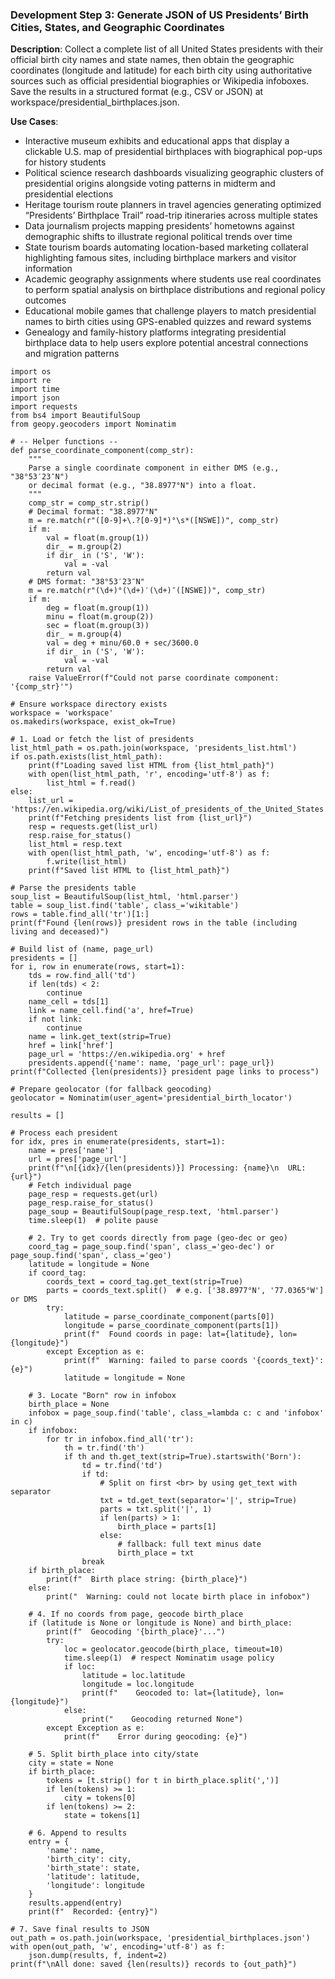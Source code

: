 ### Development Step 3: Generate JSON of US Presidents’ Birth Cities, States, and Geographic Coordinates

**Description**: Collect a complete list of all United States presidents with their official birth city names and state names, then obtain the geographic coordinates (longitude and latitude) for each birth city using authoritative sources such as official presidential biographies or Wikipedia infoboxes. Save the results in a structured format (e.g., CSV or JSON) at workspace/presidential_birthplaces.json.

**Use Cases**:
- Interactive museum exhibits and educational apps that display a clickable U.S. map of presidential birthplaces with biographical pop-ups for history students
- Political science research dashboards visualizing geographic clusters of presidential origins alongside voting patterns in midterm and presidential elections
- Heritage tourism route planners in travel agencies generating optimized “Presidents’ Birthplace Trail” road-trip itineraries across multiple states
- Data journalism projects mapping presidents’ hometowns against demographic shifts to illustrate regional political trends over time
- State tourism boards automating location-based marketing collateral highlighting famous sites, including birthplace markers and visitor information
- Academic geography assignments where students use real coordinates to perform spatial analysis on birthplace distributions and regional policy outcomes
- Educational mobile games that challenge players to match presidential names to birth cities using GPS-enabled quizzes and reward systems
- Genealogy and family-history platforms integrating presidential birthplace data to help users explore potential ancestral connections and migration patterns

```
import os
import re
import time
import json
import requests
from bs4 import BeautifulSoup
from geopy.geocoders import Nominatim

# -- Helper functions --
def parse_coordinate_component(comp_str):
    """
    Parse a single coordinate component in either DMS (e.g., "38°53′23″N")
    or decimal format (e.g., "38.8977°N") into a float.
    """
    comp_str = comp_str.strip()
    # Decimal format: "38.8977°N"
    m = re.match(r"([0-9]+\.?[0-9]*)°\s*([NSWE])", comp_str)
    if m:
        val = float(m.group(1))
        dir_ = m.group(2)
        if dir_ in ('S', 'W'):
            val = -val
        return val
    # DMS format: "38°53′23″N"
    m = re.match(r"(\d+)°(\d+)′(\d+)″([NSWE])", comp_str)
    if m:
        deg = float(m.group(1))
        minu = float(m.group(2))
        sec = float(m.group(3))
        dir_ = m.group(4)
        val = deg + minu/60.0 + sec/3600.0
        if dir_ in ('S', 'W'):
            val = -val
        return val
    raise ValueError(f"Could not parse coordinate component: '{comp_str}'")

# Ensure workspace directory exists
workspace = 'workspace'
os.makedirs(workspace, exist_ok=True)

# 1. Load or fetch the list of presidents
list_html_path = os.path.join(workspace, 'presidents_list.html')
if os.path.exists(list_html_path):
    print(f"Loading saved list HTML from {list_html_path}")
    with open(list_html_path, 'r', encoding='utf-8') as f:
        list_html = f.read()
else:
    list_url = 'https://en.wikipedia.org/wiki/List_of_presidents_of_the_United_States'
    print(f"Fetching presidents list from {list_url}")
    resp = requests.get(list_url)
    resp.raise_for_status()
    list_html = resp.text
    with open(list_html_path, 'w', encoding='utf-8') as f:
        f.write(list_html)
    print(f"Saved list HTML to {list_html_path}")

# Parse the presidents table
soup_list = BeautifulSoup(list_html, 'html.parser')
table = soup_list.find('table', class_='wikitable')
rows = table.find_all('tr')[1:]
print(f"Found {len(rows)} president rows in the table (including living and deceased)")

# Build list of (name, page_url)
presidents = []
for i, row in enumerate(rows, start=1):
    tds = row.find_all('td')
    if len(tds) < 2:
        continue
    name_cell = tds[1]
    link = name_cell.find('a', href=True)
    if not link:
        continue
    name = link.get_text(strip=True)
    href = link['href']
    page_url = 'https://en.wikipedia.org' + href
    presidents.append({'name': name, 'page_url': page_url})
print(f"Collected {len(presidents)} president page links to process")

# Prepare geolocator (for fallback geocoding)
geolocator = Nominatim(user_agent='presidential_birth_locator')

results = []

# Process each president
for idx, pres in enumerate(presidents, start=1):
    name = pres['name']
    url = pres['page_url']
    print(f"\n[{idx}/{len(presidents)}] Processing: {name}\n  URL: {url}")
    # Fetch individual page
    page_resp = requests.get(url)
    page_resp.raise_for_status()
    page_soup = BeautifulSoup(page_resp.text, 'html.parser')
    time.sleep(1)  # polite pause

    # 2. Try to get coords directly from page (geo-dec or geo)
    coord_tag = page_soup.find('span', class_='geo-dec') or page_soup.find('span', class_='geo')
    latitude = longitude = None
    if coord_tag:
        coords_text = coord_tag.get_text(strip=True)
        parts = coords_text.split()  # e.g. ['38.8977°N', '77.0365°W'] or DMS
        try:
            latitude = parse_coordinate_component(parts[0])
            longitude = parse_coordinate_component(parts[1])
            print(f"  Found coords in page: lat={latitude}, lon={longitude}")
        except Exception as e:
            print(f"  Warning: failed to parse coords '{coords_text}': {e}")
            latitude = longitude = None

    # 3. Locate "Born" row in infobox
    birth_place = None
    infobox = page_soup.find('table', class_=lambda c: c and 'infobox' in c)
    if infobox:
        for tr in infobox.find_all('tr'):
            th = tr.find('th')
            if th and th.get_text(strip=True).startswith('Born'):
                td = tr.find('td')
                if td:
                    # Split on first <br> by using get_text with separator
                    txt = td.get_text(separator='|', strip=True)
                    parts = txt.split('|', 1)
                    if len(parts) > 1:
                        birth_place = parts[1]
                    else:
                        # fallback: full text minus date
                        birth_place = txt
                break
    if birth_place:
        print(f"  Birth place string: {birth_place}")
    else:
        print("  Warning: could not locate birth place in infobox")

    # 4. If no coords from page, geocode birth_place
    if (latitude is None or longitude is None) and birth_place:
        print(f"  Geocoding '{birth_place}'...")
        try:
            loc = geolocator.geocode(birth_place, timeout=10)
            time.sleep(1)  # respect Nominatim usage policy
            if loc:
                latitude = loc.latitude
                longitude = loc.longitude
                print(f"    Geocoded to: lat={latitude}, lon={longitude}")
            else:
                print("    Geocoding returned None")
        except Exception as e:
            print(f"    Error during geocoding: {e}")

    # 5. Split birth_place into city/state
    city = state = None
    if birth_place:
        tokens = [t.strip() for t in birth_place.split(',')]
        if len(tokens) >= 1:
            city = tokens[0]
        if len(tokens) >= 2:
            state = tokens[1]

    # 6. Append to results
    entry = {
        'name': name,
        'birth_city': city,
        'birth_state': state,
        'latitude': latitude,
        'longitude': longitude
    }
    results.append(entry)
    print(f"  Recorded: {entry}")

# 7. Save final results to JSON
out_path = os.path.join(workspace, 'presidential_birthplaces.json')
with open(out_path, 'w', encoding='utf-8') as f:
    json.dump(results, f, indent=2)
print(f"\nAll done: saved {len(results)} records to {out_path}")
```